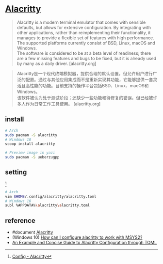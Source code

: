 # [Alacritty](https://alacritty.org)

> Alacritty is a modern terminal emulator that comes with sensible defaults, but allows for extensive configuration. By integrating with other applications, rather than reimplementing their functionality, it manages to provide a flexible set of features with high performance. The supported platforms currently consist of BSD, Linux, macOS and Windows.  
> The software is considered to be at a beta level of readiness; there are a few missing features and bugs to be fixed, but it is already used by many as a daily driver. [alacritty.org]

> Alacritty是一个现代终端模拟器，提供合理的默认设置，但允许用户进行广泛的配置。通过与其他应用集成而不是重新实现其功能，它能够提供一套灵活且高性能的功能。目前支持的操作平台包括BSD、Linux、macOS和Windows。  
> 该软件被认为处于测试阶段；还缺少一些功能和待修复的错误，但已经被许多人作为日常工作工具使用。 [alacritty.org]

## install

```sh
# Arch
sudo pacman -S alacritty
# Windows 10
scoop install alacritty
```

```sh
# Preview image in yazi
sudo pacman -S ueberzugpp
```

## setting

[^1]

```sh
# Arch
vim $HOME/.config/alacritty/alacritty.toml
# Windows 10
subl %APPDATA%\alacritty\alacritty.toml
```

## reference

- #document [Alacritty](https://alacritty.org/config-alacritty.html)
- (Windows 10) [How can I configure alacritty to work with MSYS2?](https://github.com/alacritty/alacritty/issues/3301#issuecomment-753320506)
- [An Example and Concise Guide to Alacritty Configuration through TOML](https://convoluted.bearblog.dev/alacritty-config-example-guide/)

[^1]: [Config - Alacritty](https://alacritty.org/config-alacritty.html)